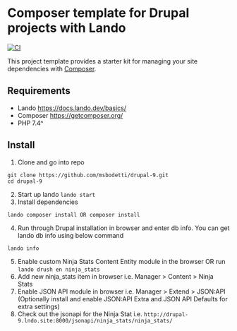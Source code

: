 # Composer template for Drupal projects with Lando

[![CI](https://github.com/drupal-composer/drupal-project/actions/workflows/ci.yml/badge.svg?branch=9.x)](https://github.com/drupal-composer/drupal-project/actions/workflows/ci.yml)

This project template provides a starter kit for managing your site
dependencies with [Composer](https://getcomposer.org/).

## Requirements
- Lando https://docs.lando.dev/basics/
- Composer https://getcomposer.org/
- PHP 7.4^

## Install
1. Clone and go into repo
```
git clone https://github.com/msbodetti/drupal-9.git
cd drupal-9
```
2. Start up lando
``lando start``
3. Install dependencies
```
lando composer install OR composer install
```
4. Run through Drupal installation in browser and enter db info.
You can get lando db info using below command
```
lando info
```
5. Enable custom Ninja Stats Content Entity module in the browser OR run
``lando drush en ninja_stats``
6. Add new ninja_stats item in browser i.e. Manager > Content > Ninja Stats
7. Enable JSON API module in browser i.e. Manager > Extend > JSON:API (Optionally install and enable JSON:API Extra and JSON API Defaults for extra settings)
8. Check out the jsonapi for the Ninja Stat i.e. ``http://drupal-9.lndo.site:8000/jsonapi/ninja_stats/ninja_stats/``


